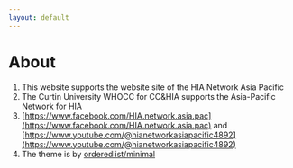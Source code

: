 ```yaml
---
layout: default
---
```


# About

1. This website supports the website site of the HIA Network Asia Pacific 
1. The Curtin University WHOCC for CC&HIA supports the Asia-Pacific Network for HIA
1. [https://www.facebook.com/HIA.network.asia.pac](https://www.facebook.com/HIA.network.asia.pac) and [https://www.youtube.com/@hianetworkasiapacific4892](https://www.youtube.com/@hianetworkasiapacific4892)
1. The theme is by [orderedlist/minimal](https://pages-themes.github.io/minimal/)